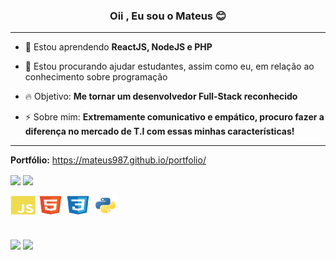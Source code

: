 
<h3 align="center">Oii , Eu sou o Mateus 😊 </h3>

----------------------------------------------

- 🌱 Estou aprendendo **ReactJS, NodeJS e PHP**


- 🤝 Estou procurando ajudar estudantes, assim como eu, em relação ao conhecimento sobre programação


- 🔥  Objetivo: **Me tornar um desenvolvedor Full-Stack reconhecido**


- ⚡ Sobre mim: **Extremamente comunicativo e empático, procuro fazer a diferença no mercado de T.I com essas minhas características!**

*****

**Portfólio:** https://mateus987.github.io/portfolio/

<div>
  <img align="center" height="110" src="https://github-readme-stats-git-masterrstaa-rickstaa.vercel.app/api?username=Mateus987&show_icons=true&theme=synthwave&include_all_commits=true">
  <img align="center" height="110" src="https://github-readme-stats-git-masterrstaa-rickstaa.vercel.app/api/top-langs/?username=Mateus987&layout=compact&&theme=synthwave">
  
</div>

<div style="display: inline_block"><br>
  <img align="center" alt="Rafa-Js" height="30" width="40" src="https://raw.githubusercontent.com/devicons/devicon/master/icons/javascript/javascript-plain.svg">
  <img align="center" height="30" width="40" src="https://raw.githubusercontent.com/devicons/devicon/master/icons/html5/html5-original.svg">
  <img align="center" height="30" width="40" src="https://raw.githubusercontent.com/devicons/devicon/master/icons/css3/css3-original.svg">
  <img align="center" height="30" width="40" src="https://raw.githubusercontent.com/devicons/devicon/master/icons/python/python-original.svg">

</div>

  #
  
<div> 
  
  <a href="https://instagram.com/mah_santos.an" target="_blank"><img src="https://img.shields.io/badge/-Instagram-%23E4405F?style=for-the-badge&logo=instagram&logoColor=white" target="_blank"></a>
  <a href="https://www.linkedin.com/in/mateus-dos-santos-de-andrade" target="_blank"><img src="https://img.shields.io/badge/-LinkedIn-%230077B5?style=for-the-badge&logo=linkedin&logoColor=white" target="_blank"></a> 
  
</div>
